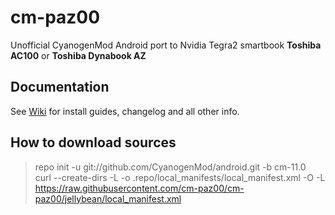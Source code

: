 # cm-paz00 #
Unofficial CyanogenMod Android port to Nvidia Tegra2 smartbook **Toshiba AC100** or **Toshiba Dynabook AZ**

## Documentation ##
See <a href='https://github.com/zombah/cm-paz00/wiki'>Wiki</a> for install guides, changelog and all other info.

## How to download sources

> repo init -u git://github.com/CyanogenMod/android.git -b cm-11.0  
> curl --create-dirs -L -o .repo/local_manifests/local_manifest.xml -O -L https://raw.githubusercontent.com/cm-paz00/cm-paz00/jellybean/local_manifest.xml  
 
